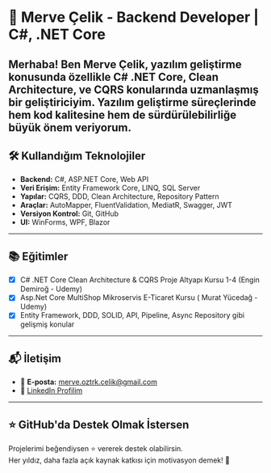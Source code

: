 
# 💼 Merve Çelik - Backend Developer | C#, .NET Core 
Merhaba! Ben **Merve Çelik**, yazılım geliştirme konusunda özellikle **C# .NET Core**, **Clean Architecture**, ve **CQRS** konularında uzmanlaşmış bir geliştiriciyim. Yazılım geliştirme süreçlerinde hem kod kalitesine hem de sürdürülebilirliğe büyük önem veriyorum.
---

## 🛠️ Kullandığım Teknolojiler
- **Backend:** C#, ASP.NET Core, Web API
- **Veri Erişim:** Entity Framework Core, LINQ, SQL Server
- **Yapılar:** CQRS, DDD, Clean Architecture, Repository Pattern
- **Araçlar:** AutoMapper, FluentValidation, MediatR, Swagger, JWT
- **Versiyon Kontrol:** Git, GitHub
- **UI:** WinForms, WPF, Blazor
---

## 📚 Eğitimler
- [x] C# .NET Core Clean Architecture & CQRS Proje Altyapı Kursu 1-4 (Engin Demiroğ - Udemy)
- [x]  Asp.Net Core MultiShop Mikroservis E-Ticaret Kursu ( Murat Yücedağ - Udemy)
- [x] Entity Framework, DDD, SOLID, API, Pipeline, Async Repository gibi gelişmiş konular
---

## 📬 İletişim
- 📧 **E-posta:** merve.oztrk.celik@gmail.com  
- 🔗 [LinkedIn Profilim](https://www.linkedin.com/in/merveclk/)  
---

## ⭐ GitHub'da Destek Olmak İstersen
Projelerimi beğendiysen ⭐ vererek destek olabilirsin.  
Her yıldız, daha fazla açık kaynak katkısı için motivasyon demek! 🌟
